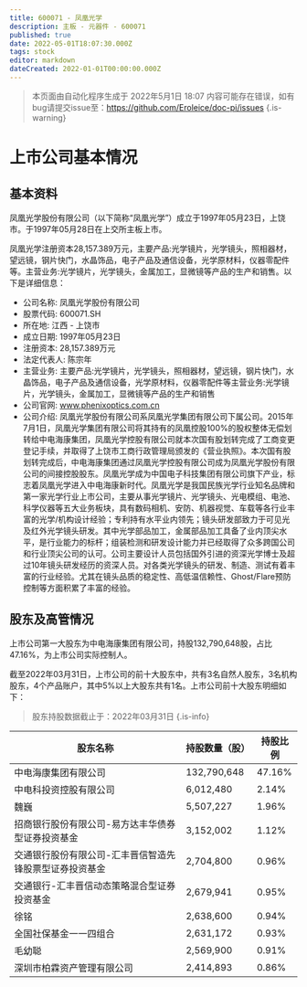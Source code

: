 ```yaml
---
title: 600071 - 凤凰光学
description: 主板 - 元器件 - 600071
published: true
date: 2022-05-01T18:07:30.000Z
tags: stock
editor: markdown
dateCreated: 2022-01-01T00:00:00.000Z
---
```


> 本页面由自动化程序生成于 2022年5月1日 18:07
> 内容可能存在错误，如有bug请提交issue至：https://github.com/Eroleice/doc-pi/issues
{.is-warning}

# 上市公司基本情况

## 基本资料

凤凰光学股份有限公司（以下简称“凤凰光学”）成立于1997年05月23日，上饶市。于1997年05月28日在上交所主板上市。

凤凰光学注册资本28,157.389万元，主要产品:光学镜片，光学镜头，照相器材，望远镜，钢片快门，水晶饰品，电子产品及通信设备，光学原材料，仪器零配件等。主营业务:光学镜片，光学镜头，金属加工，显微镜等产品的生产和销售。以下是详细信息：

- 公司名称: 凤凰光学股份有限公司
- 股票代码: 600071.SH
- 所在地: 江西 - 上饶市
- 成立日期: 1997年05月23日
- 注册资本: 28,157.389万元
- 法定代表人: 陈宗年
- 主营业务: 主要产品:光学镜片，光学镜头，照相器材，望远镜，钢片快门，水晶饰品，电子产品及通信设备，光学原材料，仪器零配件等主营业务:光学镜片，光学镜头，金属加工，显微镜等产品的生产和销售
- 公司官网: www.phenixoptics.com.cn
- 公司介绍: 凤凰光学股份有限公司系凤凰光学集团有限公司下属公司。2015年7月1日，凤凰光学集团有限公司将其持有的凤凰控股100%的股权整体无偿划转给中电海康集团，凤凰光学控股有限公司就本次国有股划转完成了工商变更登记手续，并取得了上饶市工商行政管理局颁发的《营业执照》。本次国有股划转完成后，中电海康集团通过凤凰光学控股有限公司成为凤凰光学股份有限公司的间接控股股东。凤凰光学成为中国电子科技集团有限公司旗下产业，标志着凤凰光学进入中电海康新时代。凤凰光学是我国民族光学行业知名品牌和第一家光学行业上市公司，主要从事光学镜片、光学镜头、光电模组、电池、科学仪器等五大业务板块，具有数码相机、安防、机器视觉、车载等各行业丰富的光学/机构设计经验；专利持有水平业内领先；镜头研发部致力于可见光及红外光学镜头研发。其中光学部品加工，金属部品加工具备了业内顶尖水平，是行业能力的标杆；组装检测和研发设计能力并已经取得了众多跨国公司和行业顶尖公司的认可。公司主要设计人员包括国外引进的资深光学博士及超过10年镜头研发经历的资深人员。对各类光学镜头的研发、制造、测试有着丰富的行业经验。尤其在镜头品质的稳定性、高低温信赖性、Ghost/Flare预防控制等方面积累了丰富的经验。


## 股东及高管情况

上市公司第一大股东为中电海康集团有限公司，持股132,790,648股，占比47.16%，为上市公司实际控制人。

截至2022年03月31日，上市公司的前十大股东中，共有3名自然人股东，3名机构股东，4个产品账户，其中5%以上大股东共有1名。上市公司前十大股东明细如下：

> 股东持股数据截止于：2022年03月31日
{.is-info}

| 股东名称 | 持股数量（股） | 持股比例 |
| --- | --- | --- |
| 中电海康集团有限公司 | 132,790,648 | 47.16% |
| 中电科投资控股有限公司 | 6,012,480 | 2.14% |
| 魏巍 | 5,507,227 | 1.96% |
| 招商银行股份有限公司-易方达丰华债券型证券投资基金 | 3,152,002 | 1.12% |
| 交通银行股份有限公司-汇丰晋信智造先锋股票型证券投资基金 | 2,704,800 | 0.96% |
| 交通银行-汇丰晋信动态策略混合型证券投资基金 | 2,679,941 | 0.95% |
| 徐铭 | 2,638,600 | 0.94% |
| 全国社保基金一一四组合 | 2,631,172 | 0.93% |
| 毛幼聪 | 2,569,900 | 0.91% |
| 深圳市柏霖资产管理有限公司 | 2,414,893 | 0.86% |




